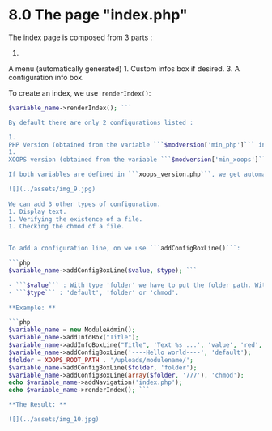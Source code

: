 # 8.0 The page "index.php"

The index page is composed from 3 parts : 

1. 
A menu (automatically generated) 
1. 
Custom infos box if desired. 
3. A configuration info box. 

To create an index, we use``` renderIndex()```: 

```php
$variable_name->renderIndex(); ```

By default there are only 2 configurations listed : 

1. 
PHP Version (obtained from the variable ```$modversion['min_php']``` inside xoops_version.php). 
1. 
XOOPS version (obtained from the variable ```$modversion['min_xoops']``` inside xoops_version.php). 

If both variables are defined in ```xoops_version.php```, we get automatically this info box: 

![](../assets/img_9.jpg) 
 
We can add 3 other types of configuration. 
1. Display text. 
1. Verifying the existence of a file. 
1. Checking the chmod of a file. 


To add a configuration line, on we use ```addConfigBoxLine()```: 

```php
$variable_name->addConfigBoxLine($value, $type); ```

- ```$value``` : With type 'folder' we have to put the folder path. With type 'chmod' we have to put a table with the folder path as a first parameter and the desired chmod as as a second one. 
- ```$type``` : 'default', 'folder' or 'chmod'. 
 
**Example: **

```php
$variable_name = new ModuleAdmin(); 
$variable_name->addInfoBox("Title"); 
$variable_name->addInfoBoxLine("Title", 'Text %s ...', 'value', 'red', 'default');
$variable_name->addConfigBoxLine('----Hello world----', 'default'); 
$folder = XOOPS_ROOT_PATH . '/uploads/modulename/'; 
$variable_name->addConfigBoxLine($folder, 'folder');
$variable_name->addConfigBoxLine(array($folder, '777'), 'chmod'); 
echo $variable_name->addNavigation('index.php'); 
echo $variable_name->renderIndex(); ```

**The Result: **

![](../assets/img_10.jpg) 

